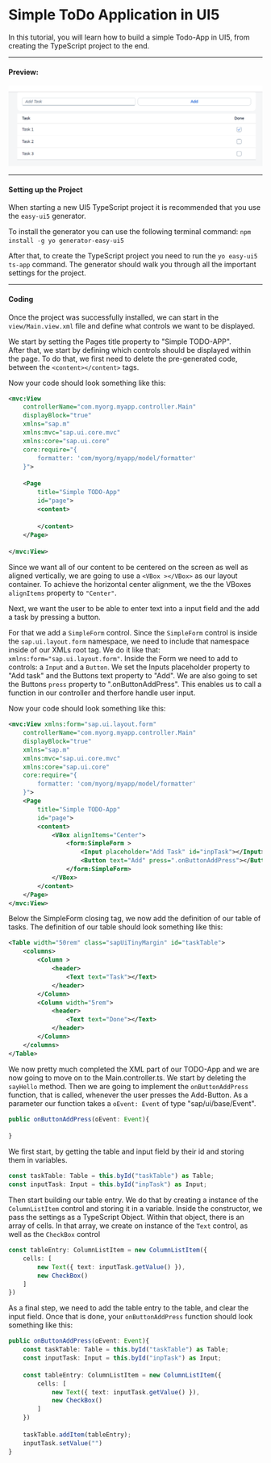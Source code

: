 # Simple ToDo Application in UI5

In this tutorial, you will learn how to build a simple Todo-App in UI5, from creating the TypeScript project to the end.

---

#### Preview:

![](Preview.png)

---

#### Setting up the Project

When starting a new UI5 TypeScript project it is recommended that you use the `easy-ui5` generator.

To install the generator you can use the following terminal command:
`npm install -g yo generator-easy-ui5`

After that, to create the TypeScript project you need to run the `yo easy-ui5 ts-app` command.
The generator should walk you through all the important settings for the project.

---

#### Coding

Once the project was successfully installed, we can start in the `view/Main.view.xml` file and define what controls we want to be displayed.

We start by setting the Pages title property to "Simple TODO-APP".  
After that, we start by defining which controls should be displayed within the page. To do that, we first need to delete the pre-generated code, between the `<content></content>` tags.

Now your code should look something like this:

```xml
<mvc:View
	controllerName="com.myorg.myapp.controller.Main"
	displayBlock="true"
	xmlns="sap.m"
	xmlns:mvc="sap.ui.core.mvc"
	xmlns:core="sap.ui.core"
	core:require="{
		formatter: 'com/myorg/myapp/model/formatter'
	}">

	<Page
		title="Simple TODO-App"
		id="page">
		<content>
			
		</content>
	</Page>

</mvc:View>
```

Since we want all of our content to be centered on the screen as well as aligned vertically, we are going to use a `<VBox ></VBox>` as our layout container. To achieve the horizontal center alignment, we the the VBoxes `alignItems` property to `"Center"`.

Next, we want the user to be able to enter text into a input field and the add a task by pressing a button.

For that we add a `SimpleForm` control. Since the `SimpleForm` control is inside the `sap.ui.layout.form` namespace, we need to include that namespace inside of our XMLs root tag. We do it like that: `xmlns:form="sap.ui.layout.form"`. Inside the Form we need to add to controls: a `Input` and a `Button`. We set the Inputs placeholder property to "Add task" and the Buttons text property to "Add". We are also going to set the Buttons `press` property to ".onButtonAddPress". This enables us to call a function in our controller and therfore handle user input.

Now your code should look something like this:

```xml
<mvc:View xmlns:form="sap.ui.layout.form"
	controllerName="com.myorg.myapp.controller.Main"
	displayBlock="true"
	xmlns="sap.m"
	xmlns:mvc="sap.ui.core.mvc"
	xmlns:core="sap.ui.core"
	core:require="{
		formatter: 'com/myorg/myapp/model/formatter'
	}">
	<Page
		title="Simple TODO-App"
		id="page">
		<content>
			<VBox alignItems="Center">
				<form:SimpleForm >
					<Input placeholder="Add Task" id="inpTask"></Input>
					<Button text="Add" press=".onButtonAddPress"></Button>
				</form:SimpleForm>
			</VBox>
		</content>
	</Page>
</mvc:View>
```

Below the SimpleForm closing tag, we now add the definition of our table of tasks. The definition of our table should look something like this:

```xml
<Table width="50rem" class="sapUiTinyMargin" id="taskTable">
	<columns>
		<Column >
			<header>
				<Text text="Task"></Text>
			</header>
		</Column>
		<Column width="5rem">
			<header>
				<Text text="Done"></Text>
			</header>
		</Column>
	</columns>
</Table>
```

We now pretty much completed the XML part of our TODO-App and we are now going to move on to the Main.controller.ts. We start by deleting the `sayHello` method. Then we are going to implement the `onButtonAddPress` function, that is called, whenever the user presses the Add-Button. As a parameter our function takes a `oEvent: Event` of type "sap/ui/base/Event".

```ts
public onButtonAddPress(oEvent: Event){
    
}
```

We first start, by getting the table and input field by their id and storing them in variables.

```ts
const taskTable: Table = this.byId("taskTable") as Table;
const inputTask: Input = this.byId("inpTask") as Input;
```

Then start building our table entry. We do that by creating a instance of the `ColumnListItem` control and storing it in a variable. Inside the constructor, we pass the settings as a TypeScript Object. Within that object, there is an array of cells. In that array, we create on instance of the `Text` control, as well as the `CheckBox` control

```ts
const tableEntry: ColumnListItem = new ColumnListItem({
    cells: [
        new Text({ text: inputTask.getValue() }),
        new CheckBox()
    ]
})
```

As a final step, we need to add the table entry to the table, and clear the input field. Once that is done, your `onButtonAddPress` function should look something like this:

```ts
public onButtonAddPress(oEvent: Event){
    const taskTable: Table = this.byId("taskTable") as Table;
    const inputTask: Input = this.byId("inpTask") as Input;

    const tableEntry: ColumnListItem = new ColumnListItem({
        cells: [
            new Text({ text: inputTask.getValue() }),
            new CheckBox()
        ]
    })

    taskTable.addItem(tableEntry);
    inputTask.setValue("")
}
```